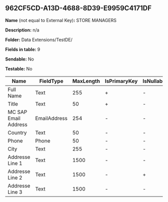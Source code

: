 ## 962CF5CD-A13D-4688-8D39-E9959C4171DF

**Name** (not equal to External Key)**:** STORE MANAGERS

**Description:** n/a

**Folder:** Data Extensions/TestDE/

**Fields in table:** 9

**Sendable:** No

**Testable:** No

| Name | FieldType | MaxLength | IsPrimaryKey | IsNullable | DefaultValue |
| --- | --- | --- | --- | --- | --- |
| Full Name | Text | 255 | + | - |  |
| Title | Text | 50 | + | - |  |
| MC SAP Email Address | EmailAddress | 254 | - | - |  |
| Country | Text | 50 | - | - |  |
| Phone | Phone | 50 | - | - |  |
| City | Text | 255 | - | - |  |
| Addresse Line 1 | Text | 1500 | - | - |  |
| Addresse Line 2 | Text | 1500 | - | + |  |
| Addresse Line 3 | Text | 1500 | - | - |  |
